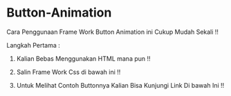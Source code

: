 # Button-Animation

Cara Penggunaan Frame Work Button Animation ini Cukup Mudah Sekali !!

Langkah Pertama :

1. Kalian Bebas Menggunakan HTML mana pun !!

2. Salin Frame Work Css di bawah ini !!

 <link rel="stylesheet" href="style.buttonanimation.css" />
 
3. Untuk Melihat Contoh Buttonnya Kalian Bisa Kunjungi Link Di bawah Ini !! 

